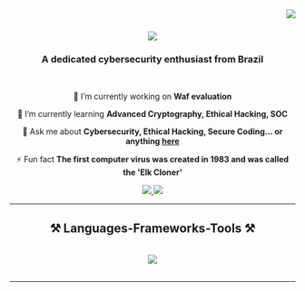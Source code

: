 <img align="right" src="https://visitor-badge.laobi.icu/badge?page_id=ByteBandit0101.ByteBandit0101" />

<h1 align="center">
    <img src="https://readme-typing-svg.herokuapp.com/?font=Righteous&size=35&center=true&vCenter=true&width=500&height=70&duration=4000&lines=Hello+There!+👋;+I'm+ByteBandit0101!;" />
</h1>

<h3 align="center">A dedicated cybersecurity enthusiast from Brazil </h3>

<br/>

<div align="center">
 
 🔭 I’m currently working on **Waf evaluation**
 
 🌱 I’m currently learning **Advanced Cryptography, Ethical Hacking, SOC**

💬 Ask me about **Cybersecurity, Ethical Hacking, Secure Coding... or anything [here](https://github.com/ByteBandit0101/ByteBandit0101/issues)**

⚡ Fun fact **The first computer virus was created in 1983 and was called the 'Elk Cloner'**

 </div>
 
<div align="center"> 
  <a href="lucasinfosec.redteam@gmail.com">
    <img src="https://img.shields.io/badge/Gmail-D14836?style=for-the-badge&logo=gmail&logoColor=white" />
  </a>
  <a href="https://www.linkedin.com/in/lucazeved/" target="_blank">
    <img src="https://img.shields.io/badge/LinkedIn-0077B5?style=for-the-badge&logo=linkedin&logoColor=white" target="_blank" />
  </a>
</div>

 <hr/>
 
<h2 align="center">⚒️ Languages-Frameworks-Tools ⚒️</h2>
<br/>
<div align="center">
    <img src="https://skillicons.dev/icons?i=linux,python,git,github,vscode,docker,aws,nginx" />
</div>

<br/>
<hr/>
